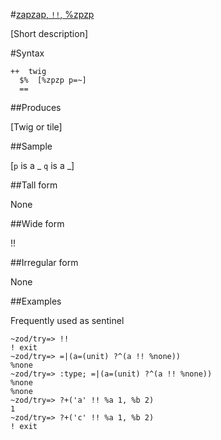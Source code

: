 #[zapzap, `!!`, %zpzp](#zpzp)

[Short description]

#Syntax

    ++  twig  
      $%  [%zpzp p=~]
      ==

##Produces

[Twig or tile]

##Sample

[`p` is a _
`q` is a _]

##Tall form

None

##Wide form

!!

##Irregular form

None

##Examples

Frequently used as sentinel

    ~zod/try=> !!
    ! exit
    ~zod/try=> =|(a=(unit) ?^(a !! %none))
    %none
    ~zod/try=> :type; =|(a=(unit) ?^(a !! %none))
    %none
    %none
    ~zod/try=> ?+('a' !! %a 1, %b 2)
    1
    ~zod/try=> ?+('c' !! %a 1, %b 2)
    ! exit
